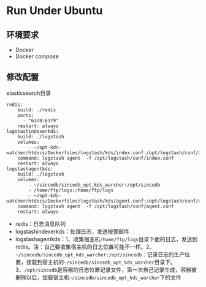 # Run Under Ubuntu

## 环境要求

- Docker
- Docker compose

## 修改配置
elasticsearch目录
```
redis:
    build: ./redis
    ports:
      - "6378:6379"
    restart: always
logstashindexerkds:
    build: ./logstash
    volumes:
        - ~/opt-kds-watcher/htdocs/Dockerfiles/logstash/kds/index.conf:/opt/logstash/conf/index.conf
    command: logstash agent  -f /opt/logstash/conf/index.conf
    restart: always
logstashagentkds:
    build: ./logstash
    volumes:
        - ~/sincedb/sincedb_opt_kds_warcher:/opt/sincedb
        - /home/ftp/logs:/home/ftp/logs
        - ~/opt-kds-watcher/htdocs/Dockerfiles/logstash/kds/agent.conf:/opt/logstash/conf/agent.conf
    command: logstash agent  -f /opt/logstash/conf/agent.conf 
    restart: always
```
- redis：日志消息队列
- logstashindexerkds：处理日志，发送报警邮件
- logstashagentkds：1、收集宿主机`/home/ftp/logs`目录下面的日志，发送到redis。注：自己要收集宿主机的日志位置可能不一样。2、`~/sincedb/sincedb_opt_kds_warcher:/opt/sincedb`：记录日志的生产位置，挂载到宿主机的`~/sincedb/sincedb_opt_kds_warcher`目录下。3、`/opt/sincedb`是容器的日志位置记录文件，第一次自己记录生成，容器被删除以后，加载宿主机`~/sincedb/sincedb_opt_kds_warcher`下的文件

